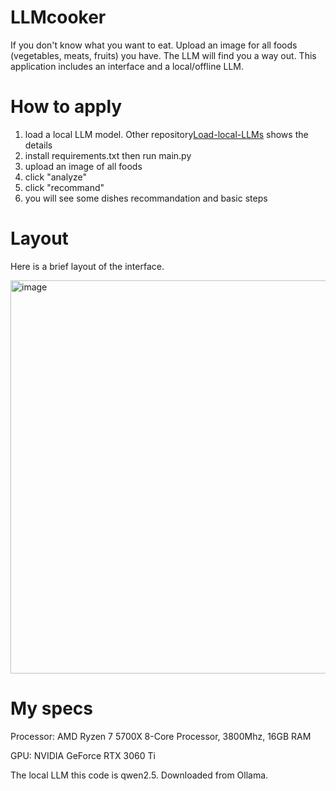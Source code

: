 # LLMcooker
If you don't know what you want to eat. Upload an image for all foods (vegetables, meats, fruits) you have. The LLM will find you a way out. This application includes an interface and a local/offline LLM. 

# How to apply
1. load a local LLM model. Other repository[Load-local-LLMs](https://github.com/zsdnb0901/Load-local-LLMs) shows the details
2. install requirements.txt then run main.py
3. upload an image of all foods
4. click "analyze"
5. click "recommand"
6. you will see some dishes recommandation and basic steps

# Layout
Here is a brief layout of the interface. 

<img width="1037" height="629" alt="image" src="https://github.com/user-attachments/assets/462047bd-057b-4c6f-8db7-0bd7dcefbabb" />

# My specs
Processor: AMD Ryzen 7 5700X 8-Core Processor, 3800Mhz, 16GB RAM

GPU: NVIDIA GeForce RTX 3060 Ti

The local LLM this code is qwen2.5. Downloaded from Ollama. 
